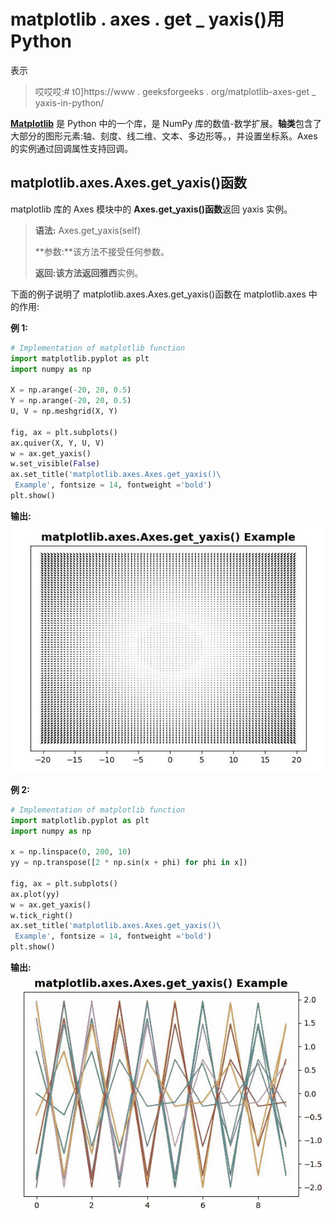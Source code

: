 # matplotlib . axes . get _ yaxis()用 Python

表示

> 哎哎哎:# t0]https://www . geeksforgeeks . org/matplotlib-axes-get _ yaxis-in-python/

**[Matplotlib](https://www.geeksforgeeks.org/python-introduction-matplotlib/)** 是 Python 中的一个库，是 NumPy 库的数值-数学扩展。**轴类**包含了大部分的图形元素:轴、刻度、线二维、文本、多边形等。，并设置坐标系。Axes 的实例通过回调属性支持回调。

## matplotlib.axes.Axes.get_yaxis()函数

matplotlib 库的 Axes 模块中的 **Axes.get_yaxis()函数**返回 yaxis 实例。

> **语法:** Axes.get_yaxis(self)
> 
> **参数:**该方法不接受任何参数。
> 
> **返回:**该方法返回**雅西**实例。

下面的例子说明了 matplotlib.axes.Axes.get_yaxis()函数在 matplotlib.axes 中的作用:

**例 1:**

```py
# Implementation of matplotlib function
import matplotlib.pyplot as plt
import numpy as np

X = np.arange(-20, 20, 0.5)
Y = np.arange(-20, 20, 0.5)
U, V = np.meshgrid(X, Y)

fig, ax = plt.subplots()
ax.quiver(X, Y, U, V)
w = ax.get_yaxis()
w.set_visible(False)
ax.set_title('matplotlib.axes.Axes.get_yaxis()\
 Example', fontsize = 14, fontweight ='bold')
plt.show()
```

**输出:**
![](img/da1fd74dcba480145a88392a34d490d8.png)

**例 2:**

```py
# Implementation of matplotlib function
import matplotlib.pyplot as plt
import numpy as np

x = np.linspace(0, 200, 10)
yy = np.transpose([2 * np.sin(x + phi) for phi in x])

fig, ax = plt.subplots()
ax.plot(yy)
w = ax.get_yaxis()
w.tick_right()
ax.set_title('matplotlib.axes.Axes.get_yaxis()\
 Example', fontsize = 14, fontweight ='bold')
plt.show()
```

**输出:**
![](img/640df1caadfd6818fa0dc4a8147c1110.png)